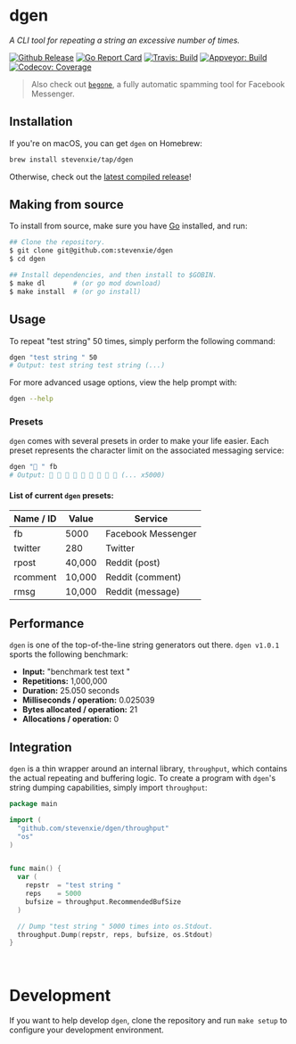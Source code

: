 # dgen

_A CLI tool for repeating a string an excessive number of times._

[![Github Release][release-img]][release]
[![Go Report Card][grc-img]][grc]
[![Travis: Build][travis-img]][travis]
[![Appveyor: Build][appveyor-img]][appveyor]
[![Codecov: Coverage][codecov-img]][codecov]

> Also check out [`begone`](https://github.com/stevenxie/begone), a fully
> automatic spamming tool for Facebook Messenger.

## Installation

If you're on macOS, you can get `dgen` on Homebrew:

```bash
brew install stevenxie/tap/dgen
```

Otherwise, check out the
[latest compiled release](https://github.com/stevenxie/dgen/releases)!

## Making from source

To install from source, make sure you have [Go](https://golang.org) installed,
and run:

```bash
## Clone the repository.
$ git clone git@github.com:stevenxie/dgen
$ cd dgen

## Install dependencies, and then install to $GOBIN.
$ make dl       # (or go mod download)
$ make install  # (or go install)
```

## Usage

To repeat "test string" 50 times, simply perform the following command:

```bash
dgen "test string " 50
# Output: test string test string (...)
```

For more advanced usage options, view the help prompt with:

```bash
dgen --help
```

### Presets

`dgen` comes with several presets in order to make your life easier. Each preset
represents the character limit on the associated messaging service:

```bash
dgen "👀 " fb
# Output: 👀 👀 👀 👀 👀 👀 👀 👀 👀 (... x5000)
```

#### List of current `dgen` presets:

| Name / ID | Value  | Service            |
| --------- | ------ | ------------------ |
| fb        | 5000   | Facebook Messenger |
| twitter   | 280    | Twitter            |
| rpost     | 40,000 | Reddit (post)      |
| rcomment  | 10,000 | Reddit (comment)   |
| rmsg      | 10,000 | Reddit (message)   |

## Performance

`dgen` is one of the top-of-the-line string generators out there. `dgen v1.0.1`
sports the following benchmark:

- **Input:** "benchmark test text "
- **Repetitions:** 1,000,000
- **Duration:** 25.050 seconds
- **Milliseconds / operation:** 0.025039
- **Bytes allocated / operation:** 21
- **Allocations / operation:** 0

## Integration

`dgen` is a thin wrapper around an internal library, `throughput`, which
contains the actual repeating and buffering logic. To create a program with
`dgen`'s string dumping capabilities, simply import `throughput`:

```go
package main

import (
  "github.com/stevenxie/dgen/throughput"
  "os"
)


func main() {
  var (
    repstr  = "test string "
    reps    = 5000
    bufsize = throughput.RecommendedBufSize
  )

  // Dump "test string " 5000 times into os.Stdout.
  throughput.Dump(repstr, reps, bufsize, os.Stdout)
}
```

<br />

# Development

If you want to help develop `dgen`, clone the repository and run `make setup`
to configure your development environment.

[release]: https://github.com/stevenxie/dgen/releases
[release-img]: https://img.shields.io/github/release/stevenxie/dgen.svg
[travis]: https://travis-ci.org/stevenxie/dgen
[travis-img]: https://travis-ci.org/stevenxie/dgen.svg?branch=master
[codecov]: https://codecov.io/gh/stevenxie/dgen
[codecov-img]: https://codecov.io/gh/stevenxie/dgen/branch/master/graph/badge.svg
[appveyor]: https://ci.appveyor.com/project/StevenXie/dgen-p2xgh
[appveyor-img]: https://ci.appveyor.com/api/projects/status/wrry9krp1kkx4hsi/branch/master?svg=true
[grc]: https://goreportcard.com/report/github.com/stevenxie/dgen
[grc-img]: https://goreportcard.com/badge/github.com/stevenxie/dgen
